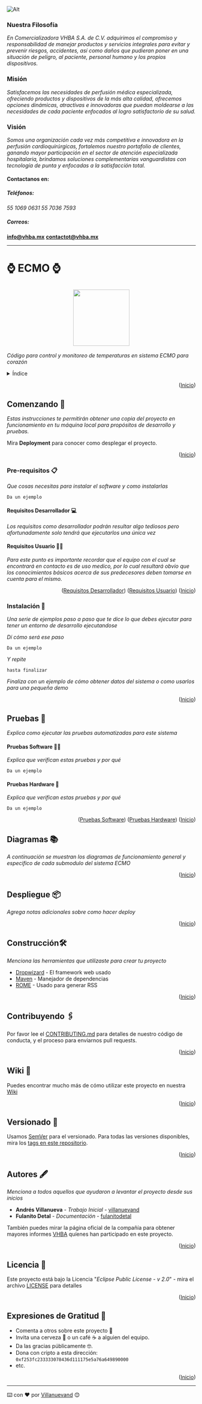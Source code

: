 ![Alt](/assets/vhba.png "Comercializadora VHBA") 

### Nuestra Filosofía
_En Comercializadora VHBA S.A. de C.V. adquirimos el compromiso y responsabilidad de manejar productos y servicios integrales para evitar y prevenir riesgos, accidentes, así como daños que pudieran poner en una situación de peligro, al paciente, personal humano y los propios dispositivos._

### Misión
_Satisfacemos las necesidades de perfusión médica especializada, ofreciendo productos y dispositivos de la más alta calidad, ofrecemos opciones dinámicas, atractivas e innovadoras que puedan moldearse a las necesidades de cada paciente enfocados al logro satisfactorio de su salud._

### Visión
_Somos una organización cada vez más competitiva e innovadora en la perfusión cardioquirúrgicas, fortalemos nuestro portafolio de clientes, ganando mayor participación en el sector de atención especializada hospitalaria, brindamos soluciones complementarias vanguardistas con tecnología de punta y enfocadas a la satisfacción total._

#### Contactanos en:

##### Teléfonos:
_55 1069 0631_
_55 7036 7593_
##### Correos:
**info@vhba.mx**
**contactot@vhba.mx**

***
# ⌚ ECMO ⌚

<h2 align="center">
<img height="150" src="/assets/VaniJPGE.jpg" width="150"/>
</h2>

_Código para control y monitoreo de temperaturas en sistema ECMO para corazón_

<details>
  <summary>Índice</summary>
  <ol>
    <li>
      <a href="#comenzando">Comenzando 🚀</a>
    </li>
    <li>
      <a href="#pre-requisitos">Pre-Requisitos 📋</a>
      <ul>
        <li><a href="#requisitos-desarrollador">Requisitos Desarrollador 💻</a></li>
        <li><a href="#requisitos-usuario">Requisitos Usuario 👨‍🦱</a></li>
      </ul>
    </li>
    <li><a href="#instalación">Instalación 🔧</a></li>
    <li>
      <a href="#pruebas">Pruebas 🔩</a>      
      <ul>
        <li><a href="#pruebas-software">Pruebas Software 👨‍💻</a></li>
        <li><a href="#pruebas-hardware">Pruebas Hardware 🔌</a></li>
      </ul>
    </li>
    <li><a href="#diagramas">Diagramas 📚</a></li>
    <li><a href="#despliegue">Despliegue 📦</a></li>
    <li><a href="#construcción">Construido con</a></li>
    <li><a href="#versionado">Versionado 📌</a></li>
    <li><a href="#wiki">Wiki 📖</a></li>
    <li><a href="#autores">Autores 🖋</a></li>
    <li><a href="#licencia">Licencia 📄</a></li>
    <li><a href="#expresiones-de-gratitud">Expresiones De Gratitud 🎁</a></li>
  </ol>
</details>

<p align="right">(<a href="#ecmo">Inicio</a>)</p>

## Comenzando 🚀

_Estas instrucciones te permitirán obtener una copia del proyecto en funcionamiento en tu máquina local para propósitos de desarrollo y pruebas._

Mira **Deployment** para conocer como desplegar el proyecto.

<p align="right">(<a href="#ecmo">Inicio</a>)</p>

### Pre-requisitos 📋

_Que cosas necesitas para instalar el software y como instalarlas_

```
Da un ejemplo
```

#### Requisitos Desarrollador 💻

_Los requisitos como desarrollador podrán resultar algo tediosos pero afortunadamente solo tendrá que ejecutarlos una única vez_

#### Requisitos Usuario 👨‍🦱

_Para este punto es importante recordar que el equipo con el cual se encontrará en contacto es de uso medico, por lo cual resultará obvio que los conocimientos básicos acerca de sus predecesores deben tomarse en cuenta para el mismo._

<p align="right">
  (<a href="#requisitos-desarrollador">Requisitos Desarrollador</a>)
  (<a href="#requisitos-usuario">Requisitos Usuario</a>)
  (<a href="#ecmo">Inicio</a>)
</p>

### Instalación 🔧

_Una serie de ejemplos paso a paso que te dice lo que debes ejecutar para tener un entorno de desarrollo ejecutandose_

_Dí cómo será ese paso_

```
Da un ejemplo
```

_Y repite_

```
hasta finalizar
```

_Finaliza con un ejemplo de cómo obtener datos del sistema o como usarlos para una pequeña demo_

<p align="right">(<a href="#ecmo">Inicio</a>)</p>

## Pruebas 🔩

_Explica como ejecutar las pruebas automatizadas para este sistema_

#### Pruebas Software 👨‍💻

_Explica que verifican estas pruebas y por qué_

```
Da un ejemplo
```

#### Pruebas Hardware 🔌

_Explica que verifican estas pruebas y por qué_

```
Da un ejemplo
```

<p align="right">
  (<a href="#pruebas-software">Pruebas Software</a>)
  (<a href="#pruebas-hardware">Pruebas Hardware</a>)
  (<a href="#ecmo">Inicio</a>)
</p>

## Diagramas 📚

_A continuación se muestran los diagramas de funcionamiento general y especifico de cada submodulo del sistema ECMO_

<p align="right">(<a href="#ecmo">Inicio</a>)</p>

## Despliegue 📦

_Agrega notas adicionales sobre como hacer deploy_

<p align="right">(<a href="#ecmo">Inicio</a>)</p>

## Construcción🛠️

_Menciona las herramientas que utilizaste para crear tu proyecto_

* [Dropwizard](http://www.dropwizard.io/1.0.2/docs/) - El framework web usado
* [Maven](https://maven.apache.org/) - Manejador de dependencias
* [ROME](https://rometools.github.io/rome/) - Usado para generar RSS

<p align="right">(<a href="#ecmo">Inicio</a>)</p>

## Contribuyendo 🖇️

Por favor lee el [CONTRIBUTING.md](https://gist.github.com/villanuevand/xxxxxx) para detalles de nuestro código de conducta, y el proceso para enviarnos pull requests.

<p align="right">(<a href="#ecmo">Inicio</a>)</p>

## Wiki 📖

Puedes encontrar mucho más de cómo utilizar este proyecto en nuestra [Wiki](https://github.com/tu/proyecto/wiki)

<p align="right">(<a href="#ecmo">Inicio</a>)</p>

## Versionado 📌

Usamos [SemVer](http://semver.org/) para el versionado. Para todas las versiones disponibles, mira los [tags en este repositorio](https://github.com/tu/proyecto/tags).

<p align="right">(<a href="#ecmo">Inicio</a>)</p>

## Autores 🖋

_Menciona a todos aquellos que ayudaron a levantar el proyecto desde sus inicios_

* **Andrés Villanueva** - *Trabajo Inicial* - [villanuevand](https://github.com/villanuevand)
* **Fulanito Detal** - *Documentación* - [fulanitodetal](#fulanito-de-tal)

También puedes mirar la página oficial de la compañía para obtener mayores informes [VHBA](https://sandiaestudio.com/muestras/vhba-medicos/contact-us.html) quíenes han participado en este proyecto. 

<p align="right">(<a href="#ecmo">Inicio</a>)</p>

## Licencia 📄

Este proyecto está bajo la Licencia "*Eclipse Public License - v 2.0*" - mira el archivo [LICENSE](LICENSE) para detalles

<p align="right">(<a href="#ecmo">Inicio</a>)</p>

## Expresiones de Gratitud 🎁

* Comenta a otros sobre este proyecto 📢
* Invita una cerveza 🍺 o un café ☕ a alguien del equipo. 
* Da las gracias públicamente 🤓.
* Dona con cripto a esta dirección: `0xf253fc233333078436d111175e5a76a649890000`
* etc.

<p align="right">(<a href="#ecmo">Inicio</a>)</p>

---
⌨️ con ❤️ por [Villanuevand](https://github.com/Villanuevand) 😊